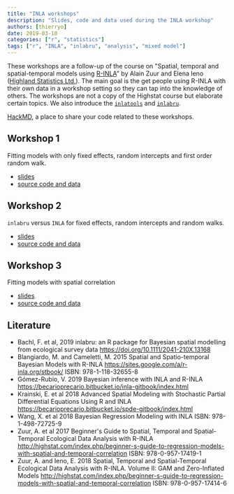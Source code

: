 ```yaml
---
title: "INLA workshops"
description: "Slides, code and data used during the INLA workshop"
authors: [thierryo]
date: 2019-03-10
categories: ["r", "statistics"]
tags: ["r", "INLA", "inlabru", "analysis", "mixed model"]
---
```


These workshops are a follow-up of the course on "Spatial, temporal and spatial-temporal models using [R-INLA](http://www.r-inla.org/)" by Alain Zuur and Elena Ieno ([Highland Statistics Ltd.](http://www.highstat.com)). The main goal is the get people using R-INLA with their own data in a workshop setting so they can tap into the knowledge of others. The workshops are not a copy of the Highstat course but elaborate certain topics. We also introduce the [`inlatools`](https://inlatools.netlify.com) and [`inlabru`](http://inlabru.org). 

[HackMD](https://hackmd.io/mzLJIfJZRySKzrmTXWi0Zg), a place to share your code related to these workshops.

## Workshop 1

Fitting models with only fixed effects, random intercepts and first order random walk.

- [slides](https://inbo.github.io/tutorials/tutorials/r_inla/random_intercept.pdf)
- [source code and data](https://github.com/inbo/tutorials/tree/master/content/tutorials/r_inla/random_intercept)

## Workshop 2

`inlabru` versus `INLA` for fixed effects, random intercepts and random walks.

- [slides](https://inbo.github.io/tutorials/tutorials/r_inla/inlabru.pdf)
- [source code and data](https://github.com/inbo/tutorials/tree/master/content/tutorials/r_inla/inlabru)

## Workshop 3

Fitting models with spatial correlation

- [slides](https://inbo.github.io/tutorials/tutorials/r_inla/spatial.pdf)
- [source code and data](https://github.com/inbo/tutorials/tree/master/content/tutorials/r_inla/spatial)

## Literature

- Bachl, F. et al, 2019 inlabru: an R package for Bayesian spatial modelling from ecological survey data https://doi.org/10.1111/2041-210X.13168
- Blangiardo, M. and Cameletti, M. 2015 Spatial and Spatio-temporal Bayesian Models with R-INLA https://sites.google.com/a/r-inla.org/stbook/ ISBN: 978-1-118-32655-8
- Gómez-Rubio, V. 2019 Bayesian inference with INLA and R-INLA https://becarioprecario.bitbucket.io/inla-gitbook/index.html
- Krainski, E. et al 2018 Advanced Spatial Modeling with Stochastic Partial Differential Equations Using R and INLA https://becarioprecario.bitbucket.io/spde-gitbook/index.html
- Wang, X. et al 2018 Bayesian Regression Modeling with INLA ISBN: 978-1-498-72725-9
- Zuur, A. et al 2017 Beginner's Guide to
Spatial, Temporal and Spatial-Temporal Ecological Data Analysis with R-INLA  http://highstat.com/index.php/beginner-s-guide-to-regression-models-with-spatial-and-temporal-correlation ISBN: 978-0-957-17419-1
- Zuur, A. and Ieno, E. 2018 Spatial, Temporal and Spatial-Temporal Ecological Data Analysis with R-INLA. Volume II: GAM and Zero-Inflated Models http://highstat.com/index.php/beginner-s-guide-to-regression-models-with-spatial-and-temporal-correlation ISBN: 978-0-957-17414-6
